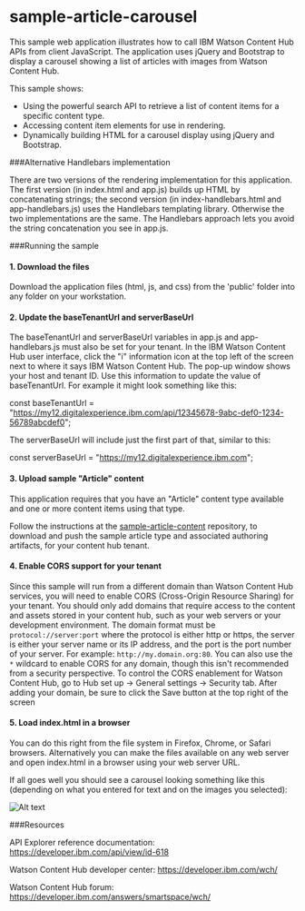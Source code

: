 # sample-article-carousel
This sample web application illustrates how to call IBM Watson Content Hub APIs from client JavaScript. The application uses jQuery and Bootstrap to display a carousel showing a list of articles with images from Watson Content Hub.

This sample shows:
* Using the powerful search API to retrieve a list of content items for a specific content type.
* Accessing content item elements for use in rendering.
* Dynamically building HTML for a carousel display using jQuery and Bootstrap.

###Alternative Handlebars implementation

There are two versions of the rendering implementation for this application. The first version (in index.html and app.js) builds up HTML by concatenating strings; the second version (in index-handlebars.html and app-handlebars.js) uses the Handlebars templating library. Otherwise the two implementations are the same. The Handlebars approach lets you avoid the string concatenation you see in app.js.

###Running the sample

#### 1. Download the files

Download the application files (html, js, and css) from the 'public' folder into any folder on your workstation.

#### 2. Update the baseTenantUrl and serverBaseUrl

The baseTenantUrl and serverBaseUrl variables in app.js and app-handlebars.js must also be set for your tenant. In the IBM Watson Content Hub user interface, click the "i" information icon at the top left of the screen next to where it says IBM Watson Content Hub. The pop-up window shows your host and tenant ID. Use this information to update the value of baseTenantUrl. For example it might look something like this:

const baseTenantUrl = "https://my12.digitalexperience.ibm.com/api/12345678-9abc-def0-1234-56789abcdef0";

The serverBaseUrl will include just the first part of that, similar to this:

const serverBaseUrl = "https://my12.digitalexperience.ibm.com";


#### 3. Upload sample "Article" content

This application requires that you have an "Article" content type available and one or more content items using that type.

Follow the instructions at the [sample-article-content](https://github.com/ibm-wch/sample-article-content) repository, to download and push the sample article type and associated authoring artifacts, for your content hub tenant.

#### 4. Enable CORS support for your tenant

Since this sample will run from a different domain than Watson Content Hub services, you will need to enable CORS (Cross-Origin Resource Sharing) for your tenant. You should only add domains that require access to the content and assets stored in your content hub, such as your web servers or your development environment. The domain format must be `protocol://server:port` where the protocol is either http or https, the server is either your server name or its IP address, and the port is the port number of your server. For example: `http://my.domain.org:80`. You can also use the `*` wildcard to enable CORS for any domain, though this isn't recommended from a security perspective. To control the CORS enablement for Watson Content Hub, go to Hub set up -> General settings -> Security tab. After adding your domain, be sure to click the Save button at the top right of the screen


#### 5. Load index.html in a browser

You can do this right from the file system in Firefox, Chrome, or Safari browsers. Alternatively you can make the files available on any web server and open index.html in a browser using your web server URL.

If all goes well you should see a carousel looking something like this (depending on what you entered for text and on the images you selected):

![Alt text](/docs/article-sample-screenshot.jpg?raw=true "Sample screenshot")

###Resources

API Explorer reference documentation: https://developer.ibm.com/api/view/id-618

Watson Content Hub developer center: https://developer.ibm.com/wch/

Watson Content Hub forum: https://developer.ibm.com/answers/smartspace/wch/
